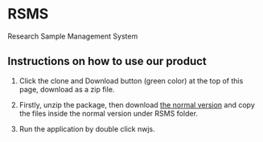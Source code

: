 # RSMS
Research Sample Management System


## Instructions on how to use our product
1. Click the clone and Download button (green color) at the top of this page, download as a zip file.

2. Firstly, unzip the package, then download [the normal version](http://nwjs.io) and copy the files inside the normal version under RSMS folder.
    
3. Run the application by double click nwjs.
